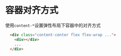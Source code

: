 
# 容器对齐方式

使用`content-*`设置弹性布局下容器中的对齐方式


 <script setup>
   const arrayContent = [
     'content-center',
     'content-start',
     'content-end',
     'content-between',
     'content-around',
     'content-evenly',
   ]
 </script>

<template v-for="item in arrayContent">
  <Example class="py-8 bd-2 bd bd-t-0 bd-l-0 bd-r-0 bd-gray">
     <div :class="item" class="flex flex-wrap bd bd-solid px-8 h-96 gap-3 " >
       <div v-for="index in 10" class="bg-primary w-32 h-16">
         <div class="mt-5 text-canvas text-center">{{index}}</div>
       </div>
     </div>
     <div class="text-center text-2xl mb-8">{{item}}</div>
  </Example>
</template>

```html
  <div class="content-center flex flex-wrap ...">
    <div></div>
    ...
  </div>
```


 
